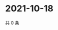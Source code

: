 # 2021-10-18

共 0 条

<!-- BEGIN -->
<!-- 最后更新时间 Mon Oct 18 2021 03:11:45 GMT+0800 (China Standard Time) -->

<!-- END -->
